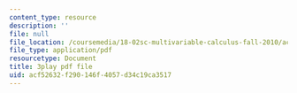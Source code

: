 ```yaml
---
content_type: resource
description: ''
file: null
file_location: /coursemedia/18-02sc-multivariable-calculus-fall-2010/acf52632f290146f4057d34c19ca3517_QCGJVKaCDuI.pdf
file_type: application/pdf
resourcetype: Document
title: 3play pdf file
uid: acf52632-f290-146f-4057-d34c19ca3517
---
```

